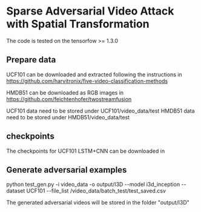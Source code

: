 # Sparse Adversarial Video Attack with Spatial Transformation


The code is tested on the tensorfow >= 1.3.0
## Prepare data
UCF101 can be downloaded and extracted following the instructions in https://github.com/harvitronix/five-video-classification-methods

HMDB51 can be downloaded as RGB images in https://github.com/feichtenhofer/twostreamfusion

UCF101 data need to be  stored under UCF101/video_data/test 
HMDB51 data need to be stored under HMDB51/video_data/test
## checkpoints
The checkpoints for UCF101 LSTM+CNN can be downloaded in 


## Generate adversarial examples
python test_gen.py -i video_data -o output/I3D --model i3d_inception --dataset UCF101 --file_list /video_data/batch_test/test_saved.csv

The generated adversarial videos will be stored in the folder "output/I3D"


